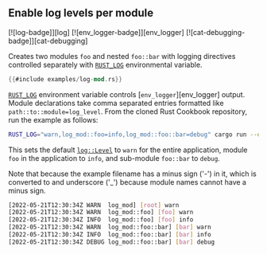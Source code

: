## Enable log levels per module

[![log-badge]][log] [![env_logger-badge]][env_logger] [![cat-debugging-badge]][cat-debugging]

Creates two modules `foo` and nested `foo::bar` with logging directives
controlled separately with [`RUST_LOG`] environmental variable.

```rust
{{#include examples/log-mod.rs}}
```

[`RUST_LOG`] environment variable controls [`env_logger`][env_logger] output.
Module declarations take comma separated entries formatted like
`path::to::module=log_level`. From the cloned Rust Cookbook repository,
run the example as follows:

```bash
RUST_LOG="warn,log_mod::foo=info,log_mod::foo::bar=debug" cargo run --example log-mod
```

This sets the default [`log::Level`] to `warn` for the entire
application, module `foo` in the application to `info`, and sub-module
`foo::bar` to `debug`.

Note that because the example filename has a minus sign ('-') in it,
which is converted to and underscore ('_') because module names cannot
have a minus sign.

```bash
[2022-05-21T12:30:34Z WARN  log_mod] [root] warn
[2022-05-21T12:30:34Z WARN  log_mod::foo] [foo] warn
[2022-05-21T12:30:34Z INFO  log_mod::foo] [foo] info
[2022-05-21T12:30:34Z WARN  log_mod::foo::bar] [bar] warn
[2022-05-21T12:30:34Z INFO  log_mod::foo::bar] [bar] info
[2022-05-21T12:30:34Z DEBUG log_mod::foo::bar] [bar] debug
```

[`log::Level`]: https://docs.rs/log/*/log/enum.Level.html
[`RUST_LOG`]: https://docs.rs/env_logger/*/env_logger/#enabling-logging
